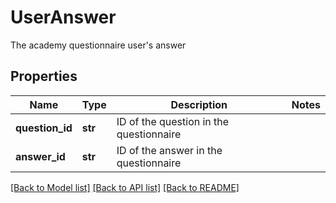 # UserAnswer

The academy questionnaire user's answer

## Properties

| Name            | Type    | Description                             | Notes |
| --------------- | ------- | --------------------------------------- | ----- |
| **question_id** | **str** | ID of the question in the questionnaire |
| **answer_id**   | **str** | ID of the answer in the questionnaire   |

[[Back to Model list]](../README.md#documentation-for-models) [[Back to API list]](../README.md#documentation-for-api-endpoints) [[Back to README]](../README.md)
